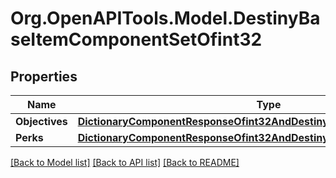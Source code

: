 # Org.OpenAPITools.Model.DestinyBaseItemComponentSetOfint32

## Properties

Name | Type | Description | Notes
------------ | ------------- | ------------- | -------------
**Objectives** | [**DictionaryComponentResponseOfint32AndDestinyItemObjectivesComponent**](DictionaryComponentResponseOfint32AndDestinyItemObjectivesComponent.md) |  | [optional] 
**Perks** | [**DictionaryComponentResponseOfint32AndDestinyItemPerksComponent**](DictionaryComponentResponseOfint32AndDestinyItemPerksComponent.md) |  | [optional] 

[[Back to Model list]](../README.md#documentation-for-models) [[Back to API list]](../README.md#documentation-for-api-endpoints) [[Back to README]](../README.md)

